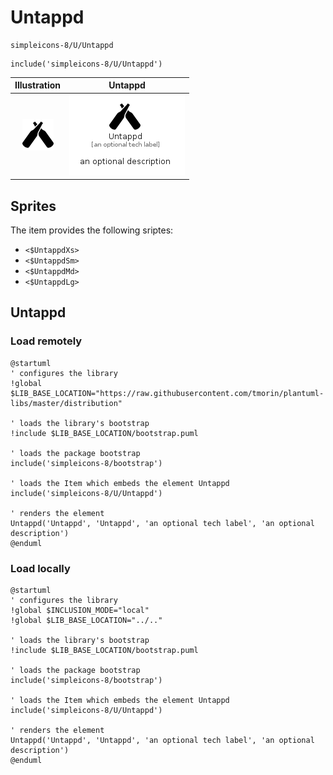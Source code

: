 # Untappd


```text
simpleicons-8/U/Untappd
```

```text
include('simpleicons-8/U/Untappd')
```



| Illustration | Untappd |
| :---: | :---: |
| ![illustration for Illustration](../../simpleicons-8/U/Untappd.png) | ![illustration for Untappd](../../simpleicons-8/U/Untappd.Local.png) |



## Sprites
The item provides the following sriptes:

- `<$UntappdXs>`
- `<$UntappdSm>`
- `<$UntappdMd>`
- `<$UntappdLg>`





## Untappd

### Load remotely
```plantuml
@startuml
' configures the library
!global $LIB_BASE_LOCATION="https://raw.githubusercontent.com/tmorin/plantuml-libs/master/distribution"

' loads the library's bootstrap
!include $LIB_BASE_LOCATION/bootstrap.puml

' loads the package bootstrap
include('simpleicons-8/bootstrap')

' loads the Item which embeds the element Untappd
include('simpleicons-8/U/Untappd')

' renders the element
Untappd('Untappd', 'Untappd', 'an optional tech label', 'an optional description')
@enduml
```

### Load locally
```plantuml
@startuml
' configures the library
!global $INCLUSION_MODE="local"
!global $LIB_BASE_LOCATION="../.."

' loads the library's bootstrap
!include $LIB_BASE_LOCATION/bootstrap.puml

' loads the package bootstrap
include('simpleicons-8/bootstrap')

' loads the Item which embeds the element Untappd
include('simpleicons-8/U/Untappd')

' renders the element
Untappd('Untappd', 'Untappd', 'an optional tech label', 'an optional description')
@enduml
```

